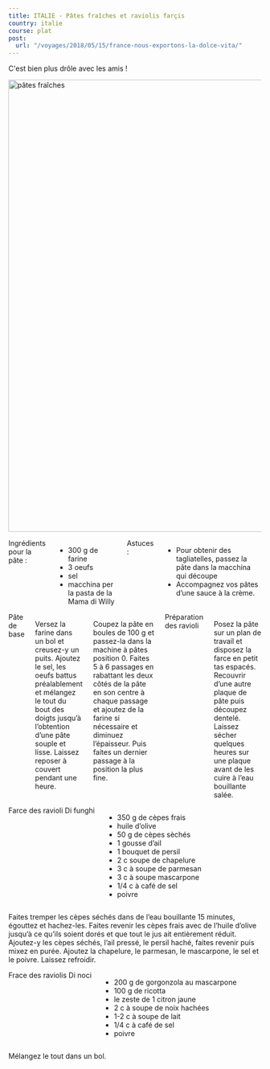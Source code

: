 ```yaml
---
title: ITALIE - Pâtes fraîches et raviolis farçis
country: italie
course: plat
post:
  url: "/voyages/2018/05/15/france-nous-exportons-la-dolce-vita/"
---
```


<p class="ten columns">
C'est bien plus drôle avec les amis !
</p>
<!--fin extrait-->

<p class="sixteen columns first-photo">
    <a href="https://lh3.googleusercontent.com/MvbcSWgnFE9Ys7CdpQ4QQ_UvGDn2SOzm3JWjmTWPLy3VXepK108CdZxCQDYWp9JJPlwIsWTX46IDtrBivMeM90cjUhi_q8T5sgcJjSYsGI8bpm3-zHdRj58a-dkS7XP-I4lQjnStpWJpI__hFrT9XV9nmPiRU-uKyjal9pYaOEh1LP2tFTYkmSQ7IDZbhnSFg8fMxFmqYXAzs7SliNYv2bL7KmOjCkpCAyy4iL8ffbt7SIc8lZPs-8ddpiWkeFqspDfi_J5WtmXbZZfu_yXgYsg4MNBtXg8YoEGkxa-4nycW1XbAHj3renaMBPtamRvEa1h5XuEj8zXH6hFVUDvQRuVMiAk0Ne0EX7_ndcQTYWnU-VldsbCq-PNdLRyxot9nUTeKAL0_PMNdHKVOmAylwZdob8TwoXuaQ8qrPZXZP-IpEa9FearwgPUInI5UZSIzCk-SdfR4qp6EWdZO6fViC9K1WCckWi-KwQh5LyenwfU7ncY3biSw58PfN5-KpVD3hbKOtROMZPIG07JkcBv9gqRdbrwzbsjpaB2OLrEi5Nr_w-qx-4xhf8lniQwv89eWlCEbwL8xRcqXA7TwL45NIMrybbM157KzGInDE92XVfYV9k02t-yZQ3WLOQmJDIfuydhqPqKlXnsph-kOhmmQ3VlX-KdPxzN-DIx80wML9OTmKTuiJm2Ks60jxyiVMhe2WLmYdlGW0S6jZRRaFIXCB2Mw">
        <img src="https://lh3.googleusercontent.com/MvbcSWgnFE9Ys7CdpQ4QQ_UvGDn2SOzm3JWjmTWPLy3VXepK108CdZxCQDYWp9JJPlwIsWTX46IDtrBivMeM90cjUhi_q8T5sgcJjSYsGI8bpm3-zHdRj58a-dkS7XP-I4lQjnStpWJpI__hFrT9XV9nmPiRU-uKyjal9pYaOEh1LP2tFTYkmSQ7IDZbhnSFg8fMxFmqYXAzs7SliNYv2bL7KmOjCkpCAyy4iL8ffbt7SIc8lZPs-8ddpiWkeFqspDfi_J5WtmXbZZfu_yXgYsg4MNBtXg8YoEGkxa-4nycW1XbAHj3renaMBPtamRvEa1h5XuEj8zXH6hFVUDvQRuVMiAk0Ne0EX7_ndcQTYWnU-VldsbCq-PNdLRyxot9nUTeKAL0_PMNdHKVOmAylwZdob8TwoXuaQ8qrPZXZP-IpEa9FearwgPUInI5UZSIzCk-SdfR4qp6EWdZO6fViC9K1WCckWi-KwQh5LyenwfU7ncY3biSw58PfN5-KpVD3hbKOtROMZPIG07JkcBv9gqRdbrwzbsjpaB2OLrEi5Nr_w-qx-4xhf8lniQwv89eWlCEbwL8xRcqXA7TwL45NIMrybbM157KzGInDE92XVfYV9k02t-yZQ3WLOQmJDIfuydhqPqKlXnsph-kOhmmQ3VlX-KdPxzN-DIx80wML9OTmKTuiJm2Ks60jxyiVMhe2WLmYdlGW0S6jZRRaFIXCB2Mw=w1808-h1354-no"
             width=900
             alt="pâtes fraîches"/>
    </a>
</p>

<div><!-- recette pâte -->
<div class="four columns">
<div class="recipe-ingredients">Ingrédients pour la pâte :</div>
<ul>
<li>300 g de farine</li>
<li>3 oeufs</li>
<li>sel</li>
<li>macchina per la pasta de la Mama di Willy</li>
</ul>
<div class="recipe-ingredients">Astuces :</div>
<ul>
<li>Pour obtenir des tagliatelles, passez la pâte dans la macchina qui découpe</li>
<li>Accompagnez vos pâtes d’une sauce à la crème.</li>
</ul>
</div>

<div class="ten columns">
<div class="recipe-ingredients">Pâte de base</div>
<p>
Versez la farine dans un bol et creusez-y un puits. Ajoutez le sel, les oeufs battus préalablement et mélangez le tout du bout des doigts jusqu’à l’obtention d’une pâte souple et lisse. Laissez reposer à couvert pendant une heure.
</p>
<p>
Coupez la pâte en boules de 100 g et passez-la dans la machine à pâtes position 0. Faites 5 à 6 passages en rabattant les deux côtés de la pâte en son centre à chaque passage et ajoutez de la farine si nécessaire et diminuez l’épaisseur. Puis faites un dernier passage à la position la plus fine.
</p>
<div class="recipe-ingredients">Préparation des ravioli</div>
<p>
Posez la pâte sur un plan de travail et disposez la farce en petit tas espacés. Recouvrir d’une autre plaque de pâte puis découpez dentelé. Laissez sécher quelques heures sur une plaque avant de les cuire à l’eau bouillante salée.
</p>
</div>

</div><!-- fin recette pâte -->

<div class="sixteen columns"></div>

<div><!-- recette farce champi -->
<div class="four columns">
<div class="recipe-ingredients">Farce des ravioli Di funghi</div>
<ul>
<li>350 g de cèpes frais</li>
<li>huile d’olive</li>
<li>50 g de cèpes sèchés</li>
<li>1 gousse d’ail</li>
<li>1 bouquet de persil</li>
<li>2 c soupe de chapelure</li>
<li>3 c à soupe de parmesan</li>
<li>3 c à soupe mascarpone</li>
<li>1/4 c à café de sel</li>
<li>poivre</li>
</ul>
</div>

<div class="ten columns">
<p>
Faites tremper les cèpes séchés dans de l’eau bouillante 15 minutes, égouttez et hachez-les.
Faites revenir les cèpes frais avec de l’huile d’olive jusqu’à ce qu’ils soient dorés et que tout le jus ait entièrement réduit. Ajoutez-y les cèpes séchés, l’ail pressé, le persil haché, faites revenir puis mixez en purée.
Ajoutez la chapelure, le parmesan, le mascarpone, le sel et le poivre. Laissez refroidir.
</p>
</div>

</div><!-- fin recette farce champi -->

<div class="sixteen columns"></div>

<div><!-- recette farce noix -->
<div class="four columns">
<div class="recipe-ingredients">Frace des raviolis Di noci</div>
<ul>
<li>200 g de gorgonzola au mascarpone</li>
<li>100 g de ricotta</li>
<li>le zeste de 1 citron jaune</li>
<li>2 c à soupe de noix hachées</li>
<li>1-2 c à soupe de lait</li>
<li>1/4 c à café de sel</li>
<li>poivre</li>
</ul>
</div>

<div class="ten columns">
<p>
Mélangez le tout dans un bol.
</p>
</div>

</div><!-- fin recette farce noix -->